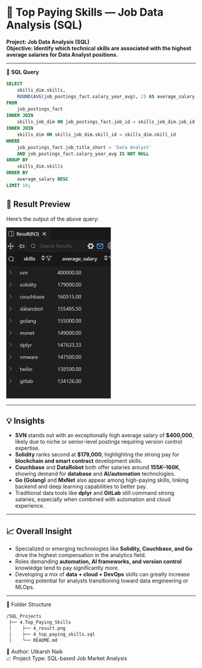 # 💼 Top Paying Skills — Job Data Analysis (SQL)

**Project: Job Data Analysis (SQL)**  
**Objective: Identify which technical skills are associated with the highest average salaries for Data Analyst positions.**

---

🧾 **SQL Query**
```sql
SELECT
    skills_dim.skills,
    ROUND(AVG(job_postings_fact.salary_year_avg), 2) AS average_salary
FROM 
    job_postings_fact
INNER JOIN 
    skills_job_dim ON job_postings_fact.job_id = skills_job_dim.job_id
INNER JOIN 
    skills_dim ON skills_job_dim.skill_id = skills_dim.skill_id
WHERE 
    job_postings_fact.job_title_short = 'Data Analyst'
    AND job_postings_fact.salary_year_avg IS NOT NULL
GROUP BY 
    skills_dim.skills
ORDER BY 
    average_salary DESC
LIMIT 10;
```
## 📸 **Result Preview**

Here’s the output of the above query:

![Top Paying Skills Result](./4_result.png)

---

## 💡 **Insights**

- **SVN** stands out with an exceptionally high average salary of **$400,000**, likely due to niche or senior-level postings requiring version control expertise.  
- **Solidity** ranks second at **$179,000**, highlighting the strong pay for **blockchain and smart contract** development skills.  
- **Couchbase** and **DataRobot** both offer salaries around **$155K–$160K**, showing demand for **database** and **AI/automation** technologies.  
- **Go (Golang)** and **MxNet** also appear among high-paying skills, linking backend and deep learning capabilities to better pay.  
- Traditional data tools like **dplyr** and **GitLab** still command strong salaries, especially when combined with automation and cloud experience.  

---

## 📈 **Overall Insight**

- Specialized or emerging technologies like **Solidity, Couchbase, and Go** drive the highest compensation in the analytics field.  
- Roles demanding **automation, AI frameworks, and version control** knowledge tend to pay significantly more.  
- Developing a mix of **data + cloud + DevOps** skills can greatly increase earning potential for analysts transitioning toward data engineering or MLOps.  
---
📂 Folder Structure
```
/SQL_Projects
 ├── 4.Top_Paying_Skills
 │    ├── 4_result.png
 │    ├── 4_top_paying_skills.sql
 │    └── README.md

```
📌 Author: Utkarsh Naik  
📈 Project Type: SQL-based Job Market Analysis